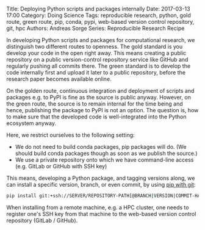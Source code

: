 Title: Deploying Python scripts and packages internally
Date: 2017-03-13 17:00
Category: Doing Science
Tags: reproducible research, python, gold route, green route, pip, conda, pypi, web-based version control repository, git, hpc
Authors: Andreas Sorge
Series: Reproducible Research Recipe

In developing Python scripts and packages for computational research, we
distinguish two different routes to openness.
The gold standard is you develop your code in the open right away.
This means creating a public repository on a public version-control repository
service like GitHub and regularly pushing all commits there.
The green standard is to develop the code internally first and upload it later
to a public repository, before the research paper becomes available online.

On the golden route, continuous integration and deployment of scripts
and packages e.g. to PyPI is fine as the source is public anyway.
However, on the green route, the source is to remain internal for the time being
and hence, publishing the package to PyPI is not an option.
The question is, how to make sure that the developed code is well-integrated
into the Python ecosystem anyway.

Here, we restrict ourselves to the following setting:

- We do not need to build conda packages, pip packages will do.
  (We should build conda packages though as soon as we publish the source.)
- We use a private repository onto which we have command-line access
  (e.g. GitLab or GitHub with SSH key)

This means, developing a Python package, and tagging versions along, we can
install a specific version, branch, or even commit, by using
[pip with git][pip with git]:

```bash
pip install git:+ssh://SERVER/REPOSITORY-PATH[@BRANCH|VERSION|COMMIT-HASH]
```

When installing from a remote machine, e.g. a HPC cluster, one needs to register
one's SSH key from that machine to the web-based version control repository
(GitLab / GitHub).

[pip with git]: https://pip.pypa.io/en/latest/reference/pip_install/#git
